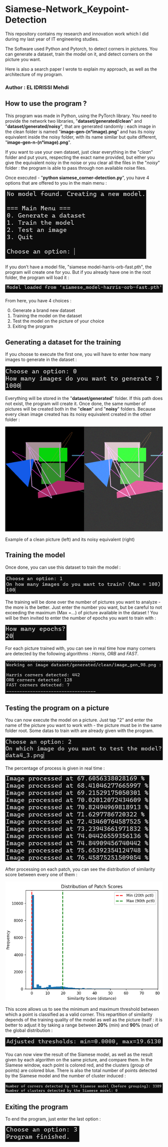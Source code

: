 # Siamese-Network_Keypoint-Detection
This repository contains my research and innovation work which I did during my last year of IT engineering studies.

The Software used Python and Pytorch, to detect corners in pictures. You can generate a dataset, train the model on it, and detect corners on the picture you want.

Here is also a search paper I wrote to explain my approach, as well as the architecture of my program.

### Author : EL IDRISSI Mehdi

## How to use the program ?

This program was made in Python, using the PyTorch library. You need to provide the
network two libraries, "**dataset/generated/clean**" and "**dataset/generated/noisy**", that are
generated randomly : each image in the clean folder is named "**image-gen-(n°image).png**"
and has its noisy equivalent inside the noisy folder, with its name similar but quite different,
"**image-gen-n-(n°image).png**".

If you want to use your own dataset, just clear everything in the "*clean*" folder and put
yours, respecting the exact name provided, but either you give the equivalent noisy in the
noise or you clear all the files in the "*noisy*" folder : the program is able to pass through
non available noise files.

Once executed - "**python siamese_corner-detection.py**", you have 4 options that are offered to you in the main menu :

![alt text](Siamese_corner_detection/README_datas/image.png)

If you don’t have a model file, "siamese model-harris-orb-fast.pth", the program will
create one for you. But if you already have one in the root folder, the program will load
it :

![alt text](Siamese_corner_detection/README_datas/image-1.png)

From here, you have 4 choices :

0. Generate a brand new dataset
1. Training the model on the dataset
2. Test the model on the picture of your choice
3. Exiting the program

## Generating a dataset for the training

If you choose to execute the first one, you will have to enter how many images to
generate in the dataset :

![alt text](Siamese_corner_detection/README_datas/image-2.png)

Everything will be stored in the "**dataset/generated**" folder. If this path does not
exist, the program will create it. Once done, the same number of pictures will be created
both in the "**clean**" and "**noisy**" folders. Because every clean image created has its noisy
equivalent created in the other folder :

![alt text](Siamese_corner_detection/README_datas/image-12.png)

Example of a clean picture (left) and its noisy equivalent (right)

## Training the model

Once done, you can use this dataset to train the model :

![alt text](Siamese_corner_detection/README_datas/image-3.png)

The training will be done over the number of pictures you want to analyze - the
more is the better. Just enter the number you want, but be careful to not exceeding the
maximum (Max =...) of picture available in the dataset ! You will be then invited to
enter the number of epochs you want to train with :

![alt text](Siamese_corner_detection/README_datas/image-4.png)

For each picture trained with, you can see in real time how many corners are detected
by the following algorithms : *Harris*, *ORB* and *FAST*.

![alt text](Siamese_corner_detection/README_datas/image-5.png)


## Testing the program on a picture

You can now execute the model on a picture. Just tap "2" and enter the name of the
picture you want to work with - the picture must be in the same folder root. Some datas to train with are already given with the program.

![alt text](Siamese_corner_detection/README_datas/image-6.png)

The percentage of process is given in real time :

![alt text](Siamese_corner_detection/README_datas/image-7.png)

After processing on each patch, you can see the distribution of similarity score between
every one of them :

![alt text](Siamese_corner_detection/README_datas/image-8.png)

This score allows us to see the minimum and maximum threshold between which a
point is classified as a valid corner. This repartition of similarity depends of the training
quality of the model as well as the picture itself : it is better to adjust it by taking a
range between **20%** (min) and **90%** (max) of the global distribution :

![alt text](Siamese_corner_detection/README_datas/image-9.png)

You can now view the result of the Siamese model, as well as the result given by each
algorithm on the same picture, and compare them. In the Siamese window, each point
is colored red, and the clusters (group of points) are colored blue. There is also the total
number of points detected by the Siamese model and the number of cluster induced :

![alt text](Siamese_corner_detection/README_datas/image-10.png)

## Exiting the program

To end the program, just enter the last option :


![alt text](Siamese_corner_detection/README_datas/image-11.png)
